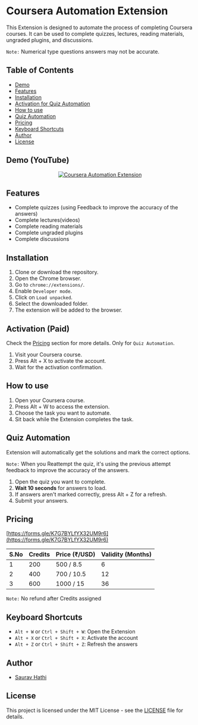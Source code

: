 # Coursera Automation Extension

This Extension is designed to automate the process of completing Coursera courses. It can be used to complete quizzes, lectures, reading materials, ungraded plugins, and discussions.

`Note:` Numerical type questions answers may not be accurate.

## Table of Contents
- [Demo](#demo)
- [Features](#features)
- [Installation](#installation)
- [Activation for Quiz Automation](#activation-paid)
- [How to use](#how-to-use)
- [Quiz Automation](#quiz-automation)
- [Pricing](#pricing)
- [Keyboard Shortcuts](#keyboard-shortcuts)
- [Author](#author)
- [License](#license)

## Demo (YouTube)

<div align="center">
  <a href="https://youtu.be/jKkWUVLRLnE"><img src="https://i.ytimg.com/vi/jKkWUVLRLnE/hqdefault.jpg" alt="Coursera Automation Extension"></a>
</div>

## Features

- Complete quizzes (using Feedback to improve the accuracy of the answers)
- Complete lectures(videos)
- Complete reading materials
- Complete ungraded plugins
- Complete discussions

## Installation

1. Clone or download the repository.
2. Open the Chrome browser.
3. Go to `chrome://extensions/`.
4. Enable `Developer mode`.
5. Click on `Load unpacked`.
6. Select the downloaded folder.
7. The extension will be added to the browser.

## Activation (Paid)

Check the [Pricing](#pricing) section for more details.
Only for `Quiz Automation`.

1. Visit your Coursera course.
2. Press Alt + X to activate the account.
3. Wait for the activation confirmation.

## How to use

1. Open your Coursera course.
2. Press Alt + W to access the extension.
3. Choose the task you want to automate.
4. Sit back while the Extension completes the task.

## Quiz Automation

Extension will automatically get the solutions and mark the correct options.

`Note:` When you Reattempt the quiz, it's using the previous attempt feedback to improve the accuracy of the answers.

1. Open the quiz you want to complete.
2. **Wait 10 seconds** for answers to load.
3. If answers aren't marked correctly, press Alt + Z for a refresh.
4. Submit your answers.

## Pricing

[https://forms.gle/K7G7BYLfYX32UM9r6](https://forms.gle/K7G7BYLfYX32UM9r6)

| S.No | Credits | Price (₹/USD)     | Validity (Months) |
|------|---------|-------------------|--------------------|
| 1    | 200     | 500 / 8.5         | 6                  |
| 2    | 400     | 700 / 10.5        | 12                 |
| 3    | 600     | 1000 / 15         | 36                 |

`Note:` No refund after Credits assigned

## Keyboard Shortcuts

- `Alt + W` or `Ctrl + Shift + W`: Open the Extension
- `Alt + X` or `Ctrl + Shift + X`: Activate the account
- `Alt + Z` or `Ctrl + Shift + Z`: Refresh the answers

## Author

- [Saurav Hathi](https://github.com/sauravhathi)

## License

This project is licensed under the MIT License - see the [LICENSE](https://github.com/sauravhathi/coursera-automation-extension/blob/master/LICENSE) file for details.
